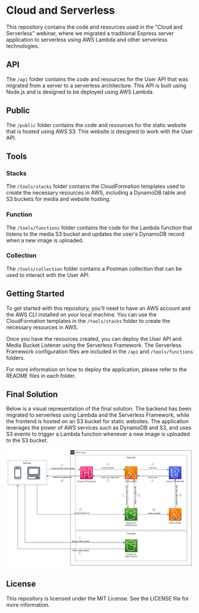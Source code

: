 # Cloud and Serverless

This repository contains the code and resources used in the "Cloud and Serverless" webinar, where we migrated a traditional Express server application to serverless using AWS Lambda and other serverless technologies.

## API

The `/api` folder contains the code and resources for the User API that was migrated from a server to a serverless architecture. This API is built using Node.js and is designed to be deployed using AWS Lambda.

## Public

The `/public` folder contains the code and resources for the static website that is hosted using AWS S3. This website is designed to work with the User API.

## Tools

### Stacks

The `/tools/stacks` folder contains the CloudFormation templates used to create the necessary resources in AWS, including a DynamoDB table and S3 buckets for media and website hosting.

### Function

The `/tools/functions` folder contains the code for the Lambda function that listens to the media S3 bucket and updates the user's DynamoDB record when a new image is uploaded.

### Collection

The `/tools/collection` folder contains a Postman collection that can be used to interact with the User API.

## Getting Started

To get started with this repository, you'll need to have an AWS account and the AWS CLI installed on your local machine. You can use the CloudFormation templates in the `/tools/stacks` folder to create the necessary resources in AWS.

Once you have the resources created, you can deploy the User API and Media Bucket Listener using the Serverless Framework. The Serverless Framework configuration files are included in the `/api` and `/tools/functions` folders.

For more information on how to deploy the application, please refer to the README files in each folder.

## Final Solution

Below is a visual representation of the final solution. The backend has been migrated to serverless using Lambda and the Serverless Framework, while the frontend is hosted on an S3 bucket for static websites. The application leverages the power of AWS services such as DynamoDB and S3, and uses S3 events to trigger a Lambda function whenever a new image is uploaded to the S3 bucket.

![image](./media/imgs/final-solution.drawio.png)

## License

This repository is licensed under the MIT License. See the LICENSE file for more information.
